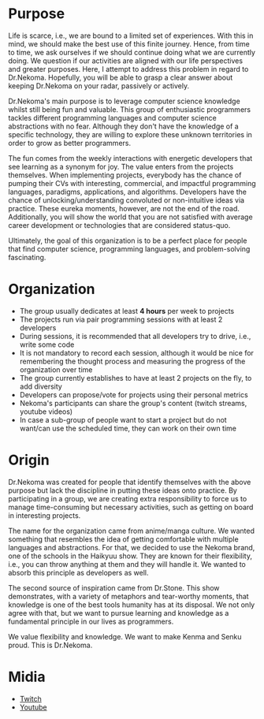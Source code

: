 # Purpose

Life is scarce, i.e., we are bound to a limited set of experiences. With this in mind, we should make the best use of this finite journey. Hence, from time to time, we ask ourselves if we should continue doing what we are currently doing. We question if our activities are aligned with our life perspectives and greater purposes. Here, I attempt to address this problem in regard to Dr.Nekoma. Hopefully, you will be able to grasp a clear answer about keeping Dr.Nekoma on your radar, passively or actively.

Dr.Nekoma's main purpose is to leverage computer science knowledge whilst still being fun and valuable. This group of enthusiastic programmers tackles different programming languages and computer science abstractions with no fear. Although they don't have the knowledge of a specific technology, they are willing to explore these unknown territories in order to grow as better programmers.

The fun comes from the weekly interactions with energetic developers that see learning as a synonym for joy. The value enters from the projects themselves. When implementing projects, everybody has the chance of pumping their CVs with interesting, commercial, and impactful programming languages, paradigms, applications, and algorithms. Developers have the chance of unlocking/understanding convoluted or non-intuitive ideas via practice. These eureka moments, however, are not the end of the road. Additionally, you will show the world that you are not satisfied with average career development or technologies that are considered status-quo.

Ultimately, the goal of this organization is to be a perfect place for people that find computer science, programming languages, and problem-solving fascinating.

# Organization

- The group usually dedicates at least **4 hours** per week to projects
- The projects run via pair programming sessions with at least 2 developers
- During sessions, it is recommended that all developers try to drive, i.e., write some code
- It is not mandatory to record each session, although it would be nice for remembering the thought process and measuring the progress of the organization over time
- The group currently establishes to have at least 2 projects on the fly, to add diversity
- Developers can propose/vote for projects using their personal metrics
- Nekoma's participants can share the group's content (twitch streams, youtube videos)
- In case a sub-group of people want to start a project but do not want/can use the scheduled time, they can work on their own time

# Origin

Dr.Nekoma was created for people that identify themselves with the above purpose but lack the discipline in putting these ideas onto practice. By participating in a group, we are creating extra responsibility to force us to manage time-consuming but necessary activities, such as getting on board in interesting projects.

The name for the organization came from anime/manga culture. We wanted something that resembles the idea of getting comfortable with multiple languages and abstractions. For that, we decided to use the Nekoma brand, one of the schools in the Haikyuu show. They are known for their flexibility, i.e., you can throw anything at them and they will handle it. We wanted to absorb this principle as developers as well.

The second source of inspiration came from Dr.Stone. This show demonstrates, with a variety of metaphors and tear-worthy moments, that knowledge is one of the best tools humanity has at its disposal. We not only agree with that, but we want to pursue learning and knowledge as a fundamental principle in our lives as programmers.

We value flexibility and knowledge. We want to make Kenma and Senku proud. This is Dr.Nekoma.

# Midia

- [Twitch](https://www.twitch.tv/drnekoma)
- [Youtube](https://www.youtube.com/channel/UCMyzdYsPiBU3xoqaOeahr6Q)

